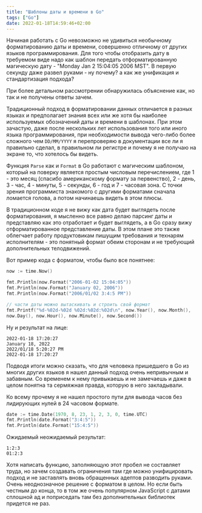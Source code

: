 ```yaml
---
title: "Шаблоны даты и времени в Go"
tags: ["Go"]
date: 2022-01-18T14:59:46+02:00
---
```


Начиная работать с Go невозможно не удивиться необычному форматированию даты и времени, совершенно отличному от других
языков программирования. Для того чтобы отобразить дату в требуемом виде надо как шаблон передать отформатированную
магическую дату - "Monday Jan 2 15:04:05 2006 MST". В первую секунду даже развел руками - ну почему? а как же унификация
и стандартизация подхода?

При более детальном рассмотрении обнаружилась объяснение как, но так и не получены ответы зачем.

<!--more-->

Традиционный подход в форматировании данных отличается в разных языках и предполагает знания всех или же хотя бы
наиболее используемых обозначений даты и времени в шаблонах. При этом зачастую, даже после нескольких лет использования
того или иного языка программирования, при необходимости вывода чего-либо более сложного чем `DD/MM/YYYY` я перепроверяю
в документации все ли я правильно сделал, в правильном ли регистре и почему я не получаю на экране то, что хотелось бы
видеть.

Функция `Parse` как и `Format` в Go работают с магическим шаблоном, который на поверку является простым числовым
перечислением, где 1 - это месяц (спасибо американскому формату за первенство), 2 - день, 3 - час, 4 - минуты, 5 -
секунды, 6 - год и 7 - часовая зона. С точки зрения программиста знакомого с другими форматами сначала ломается голова,
а потом начинаешь видеть в этом плюсы.

В традиционном коде я не вижу как дата будет выглядеть после форматирования, я мысленно все равно делаю парсинг даты и
представляю как это отработает и будет выглядеть, а в Go сразу вижу отформатированное представление даты. В этом плане
это также облегчает работу продуктовикам пишущим требования и технарям исполнителям - это понятный формат обеим сторонам
и не требующий дополнительных телодвижений.

Вот пример кода с форматом, чтобы было все понятнее:

```go
now := time.Now()

fmt.Println(now.Format("2006-01-02 15:04:05"))
fmt.Println(now.Format("January 02, 2006"))
fmt.Println(now.Format("2006/01/02 3:4:5 PM"))

// части даты можно вытаскивать и строить свой формат
fmt.Printf("%d-%02d-%02d %02d:%02d:%02d\n", now.Year(), now.Month(),
now.Day(), now.Hour(), now.Minute(), now.Second())
```

Ну и результат на лице:

```shell
2022-01-18 17:20:27
January 18, 2022
2022/01/18 5:20:27 PM
2022-01-18 17:20:27
```

Подводя итоги можно сказать, что для человека пришедшего в Go из многих других языков я нашел данный подход очень
непривычным и забавным. Со временем к нему привыкаешь и не замечаешь и даже в целом понятна та сермяжная правда, которую
в него закладывали.

Ко всему прочему я не нашел простого пути для вывода часов без лидирующих нулей в 24 часовом формате.

```go
date := time.Date(1970, 8, 23, 1, 2, 3, 0, time.UTC)
fmt.Println(date.Format("3:4:5"))
fmt.Println(date.Format("15:4:5"))
```

Ожидаемый неожидаемый результат:

```shell
1:2:3
01:2:3
```

Хотя написать функцию, заполняющую этот пробел не составляет труда, но зачем создавать ограничения там где можно
унифицировать подход и не заставлять вновь обращенных адептов разводить руками. Очень неоднозначное решение с форматом в
целом. Но если быть честным до конца, то в том же очень популярном JavaScript с датами сплошной ад и поприседать там без
дополнительных библиотек придется не раз.